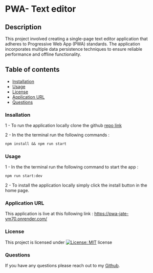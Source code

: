 # PWA- Text editor
## Description
 
  This project involved creating a single-page text editor application that adheres to Progressive Web App (PWA) standards. The application incorporates multiple data persistence techniques to ensure reliable performance and offline functionality.


## Table of contents

  * [Installation](#Installation)
  * [Usage](#Usage)
  * [License](#License)
  * [Application URL](#application-url)
  * [Questions](#Questions)

### Insallation

  1 - To run the application locally clone the github [repo link](https://github.com/hmd-asg/Employee-Tracker) <br>
  
  2 - In the the terminal  run the following commands :

```md
npm install && npm run start
```

### Usage

1 - In the the terminal run the following command to start the app :
```md
npm run start:dev
```
2 - To install the application locally simply click the install button in the home page.

### Application URL

This application is live at this following link : https://pwa-jate-ym70.onrender.com/

### License

This project is licensed under [![License: MIT](https://img.shields.io/badge/License-MIT-yellow.svg)](https://opensource.org/licenses/MIT) license


### Questions

If you have any questions please reach out to my [Github](https://github.com/hmd-asg). 

